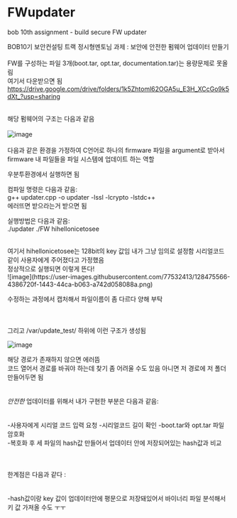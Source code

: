 # FWupdater
bob 10th assignment - build secure FW updater
            
            
BOB10기 보안컨설팅 트랙 정시형멘토님 과제 : 보안에 안전한 펌웨어 업데이터 만들기
                        <br>  
FW를 구성하는 파일 3개(boot.tar, opt.tar, documentation.tar)는 용량문제로 못올림         
여기서 다운받으면 됨         
https://drive.google.com/drive/folders/1k5Zhtoml62OGA5u_E3H_XCcGo9k5dXt_?usp=sharing
                      <br>  <br>  


해당 펌웨어의 구조는 다음과 같음
<br>  
![image](https://user-images.githubusercontent.com/77532413/128472277-56b6745c-d5ca-4254-8904-51b52bc06a27.png)
<br>  
다음과 같은 환경을 가정하여 C언어로 하나의 firmware 파일을 argument로 받아서
firmware 내 파일들을 파일 시스템에 업데이트 하는 역할



우분투환경에서 실행하면 됨

컴파일 명령은 다음과 같음:                 
g++ updater.cpp -o updater -lssl -lcrypto -lstdc++    
에러뜨면 받으라는거 받으면 됨
<br>  

실행방법은 다음과 같음:             
./updater ./FW hihellonicetosee         

<br>  
여기서 hihellonicetosee는 128bit의 key 값임          
내가 그냥 임의로 설정함
시리얼코드 같이 사용자에게 주어졌다고 가정했음       

<br>  
정상적으로 실행되면 이렇게 뜬다!<br>
![image](https://user-images.githubusercontent.com/77532413/128475566-4386720f-1443-44ca-b063-a742d058088a.png)



수정하는 과정에서 캡처해서 파일이름이 좀 다르다 양해 부탁             
<br>  <br>  
그리고 /var/update_test/ 하위에 이런 구조가 생성됨

![image](https://user-images.githubusercontent.com/77532413/128473336-e38e63bd-77f0-4f26-a0ec-9e2dc03f2aa2.png)



해당 경로가 존재하지 않으면 에러뜸           
코드 열어서 경로를 바궈야 하는데 찾기 좀 어려울 수도 있음
아니면 저 경로에 저 폴더 만들어두면 됨
<br>  <br>                
*안전한* 업데이터를 위해서 내가 구현한 부분은 다음과 같음:            
     <br>                                                                                            
-사용자에게 시리얼 코드 입력 요청
-시리얼코드 길이 확인
-boot.tar와 opt.tar 파일 암호화           
-복호화 후 세 파일의 hash값 만들어서 업데이터 안에 저장되어있는 hash값과 비교          
<br>  <br>                                         
한계점은 다음과 같다 :             
<br>                  
-hash값이랑 key 값이 업데이터안에 평문으로 저장돼있어서 바이너리 파일 분석해서 키 값 가져올 수도 ㅜㅜ                






